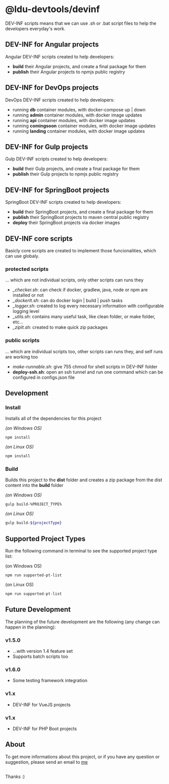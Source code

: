 # @ldu-devtools/devinf

DEV-INF scripts means that we can use .sh or .bat script files to help the developers everyday's work.

## DEV-INF for Angular projects

Angular DEV-INF scripts created to help developers:

* **build** their Angular projects, and create a final package for them
* **publish** their Angular projects to npmjs public registry

## DEV-INF for DevOps projects

DevOps DEV-INF scripts created to help developers:

* running **db** container modules, with docker-compose up | down
* running **admin** container modules, with docker image updates
* running **api** container modules, with docker image updates
* running **comingsoon** container modules, with docker image updates
* running **landing** container modules, with docker image updates

## DEV-INF for Gulp projects

Gulp DEV-INF scripts created to help developers:

* **build** their Gulp projects, and create a final package for them
* **publish** their Gulp projects to npmjs public registry

## DEV-INF for SpringBoot projects

SpringBoot DEV-INF scripts created to help developers:

* **build** their SpringBoot projects, and create a final package for them
* **publish** their SpringBoot projects to maven central public registry
* **deploy** their SpringBoot projects via docker images

## DEV-INF core scripts

Basicly core scripts are created to implement those funcionalities, which can use globaly.

### protected scripts

... which are not individual scripts, only other scripts can runs they

* *_checker.sh*: can check if docker, gradlew, java, node or npm are installed or not
* *_dockerIt.sh*: can do docker login | build | push tasks
* *_logger.sh*: created to log every necessary information with configurable logging level
* *_utils.sh*: contains many useful task, like clean folder, or make folder, etc...
* *_zipIt.sh*: created to make quick zip packages

### public scripts

... which are individual scripts too, other scripts can runs they, and self runs are working too

* *make-runnable.sh*: give 755 chmod for shell scripts in DEV-INF folder
* **deploy-ssh.sh**: open an ssh tunnel and run one command which can be configured in configs.json file

## Development

### Install

Installs all of the dependencies for this project

*(on Windows OS)*

``` batch
npm install
```

*(on Linux OS)*

``` sh
npm install
```

### Build

Builds this project to the **dist** folder and creates a zip package from the dist content into the **build** folder

*(on Windows OS)*

``` batch
gulp build-%PROJECT_TYPE%
```

*(on Linux OS)*

``` sh
gulp build-${projectType}
```

## Supported Project Types

Run the following command in terminal to see the supported project type list:

(on Windows OS)

``` batch
npm run supported-pt-list
```

(on Linux OS)

``` sh
npm run supported-pt-list
```

## Future Development

The planning of the future development are the following (any change can happen in the planning):

### v1.5.0

* ...with version 1.4 feature set
* Supports batch scripts too

### v1.6.0

* Some testing framework integration

### v1.x

* DEV-INF for VueJS projects

### v1.x

* DEV-INF for PHP Boot projects

## About

To get more informations about this project, or if you have any question or suggestion, please send an email to [me](mailto:info@lildutils.hu)

## 

Thanks :)
